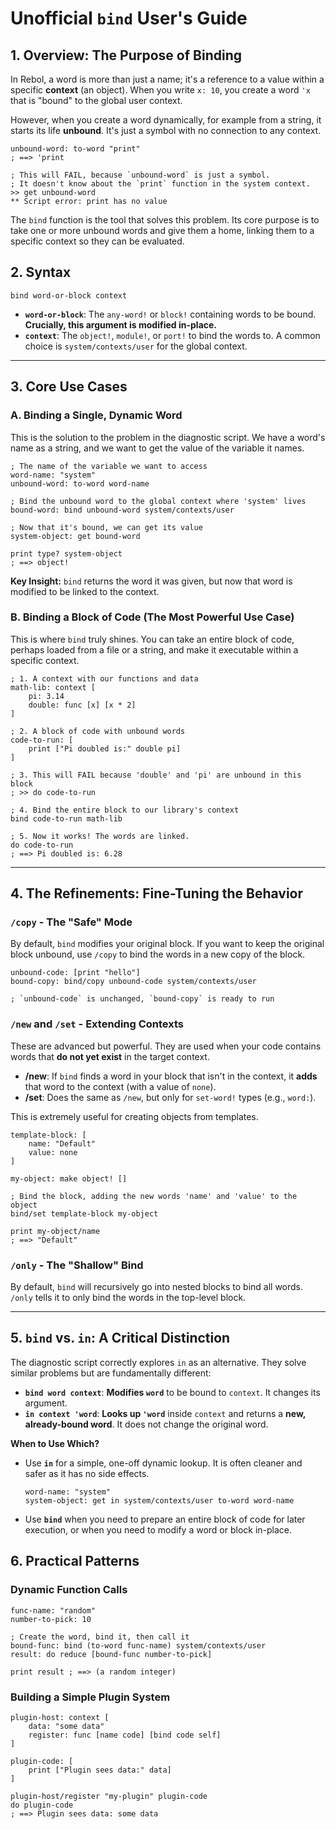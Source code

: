 # Unofficial `bind` User's Guide

## 1. Overview: The Purpose of Binding

In Rebol, a word is more than just a name; it's a reference to a value within a specific **context** (an object). When you write `x: 10`, you create a word `'x` that is "bound" to the global user context.

However, when you create a word dynamically, for example from a string, it starts its life **unbound**. It's just a symbol with no connection to any context.

```rebol
unbound-word: to-word "print"
; ==> 'print

; This will FAIL, because `unbound-word` is just a symbol.
; It doesn't know about the `print` function in the system context.
>> get unbound-word
** Script error: print has no value
```

The `bind` function is the tool that solves this problem. Its core purpose is to take one or more unbound words and give them a home, linking them to a specific context so they can be evaluated.

## 2. Syntax

```rebol
bind word-or-block context
```

- **`word-or-block`**: The `any-word!` or `block!` containing words to be bound. **Crucially, this argument is modified in-place.**
- **`context`**: The `object!`, `module!`, or `port!` to bind the words to. A common choice is `system/contexts/user` for the global context.

---

## 3. Core Use Cases

### A. Binding a Single, Dynamic Word

This is the solution to the problem in the diagnostic script. We have a word's name as a string, and we want to get the value of the variable it names.

```rebol
; The name of the variable we want to access
word-name: "system"
unbound-word: to-word word-name

; Bind the unbound word to the global context where 'system' lives
bound-word: bind unbound-word system/contexts/user

; Now that it's bound, we can get its value
system-object: get bound-word

print type? system-object
; ==> object!
```

**Key Insight:** `bind` returns the word it was given, but now that word is modified to be linked to the context.

### B. Binding a Block of Code (The Most Powerful Use Case)

This is where `bind` truly shines. You can take an entire block of code, perhaps loaded from a file or a string, and make it executable within a specific context.

```rebol
; 1. A context with our functions and data
math-lib: context [
    pi: 3.14
    double: func [x] [x * 2]
]

; 2. A block of code with unbound words
code-to-run: [
    print ["Pi doubled is:" double pi]
]

; 3. This will FAIL because 'double' and 'pi' are unbound in this block
; >> do code-to-run

; 4. Bind the entire block to our library's context
bind code-to-run math-lib

; 5. Now it works! The words are linked.
do code-to-run
; ==> Pi doubled is: 6.28
```

---

## 4. The Refinements: Fine-Tuning the Behavior

### `/copy` - The "Safe" Mode

By default, `bind` modifies your original block. If you want to keep the original block unbound, use `/copy` to bind the words in a new copy of the block.

```rebol
unbound-code: [print "hello"]
bound-copy: bind/copy unbound-code system/contexts/user

; `unbound-code` is unchanged, `bound-copy` is ready to run
```

### `/new` and `/set` - Extending Contexts

These are advanced but powerful. They are used when your code contains words that **do not yet exist** in the target context.

- **/new**: If `bind` finds a word in your block that isn't in the context, it **adds** that word to the context (with a value of `none`).
- **/set**: Does the same as `/new`, but only for `set-word!` types (e.g., `word:`).

This is extremely useful for creating objects from templates.

```rebol
template-block: [
    name: "Default"
    value: none
]

my-object: make object! []

; Bind the block, adding the new words 'name' and 'value' to the object
bind/set template-block my-object

print my-object/name
; ==> "Default"
```

### `/only` - The "Shallow" Bind

By default, `bind` will recursively go into nested blocks to bind all words. `/only` tells it to only bind the words in the top-level block.

---

## 5. `bind` vs. `in`: A Critical Distinction

The diagnostic script correctly explores `in` as an alternative. They solve similar problems but are fundamentally different:

- **`bind word context`**: **Modifies `word`** to be bound to `context`. It changes its argument.
- **`in context 'word`**: **Looks up `'word`** inside `context` and returns a **new, already-bound word**. It does not change the original word.

**When to Use Which?**

- Use **`in`** for a simple, one-off dynamic lookup. It is often cleaner and safer as it has no side effects.
  
  ```rebol
  word-name: "system"
  system-object: get in system/contexts/user to-word word-name
  ```
- Use **`bind`** when you need to prepare an entire block of code for later execution, or when you need to modify a word or block in-place.

## 6. Practical Patterns

### Dynamic Function Calls

```rebol
func-name: "random"
number-to-pick: 10

; Create the word, bind it, then call it
bound-func: bind (to-word func-name) system/contexts/user
result: do reduce [bound-func number-to-pick]

print result ; ==> (a random integer)
```

### Building a Simple Plugin System

```rebol
plugin-host: context [
    data: "some data"
    register: func [name code] [bind code self]
]

plugin-code: [
    print ["Plugin sees data:" data]
]

plugin-host/register "my-plugin" plugin-code
do plugin-code
; ==> Plugin sees data: some data
```
